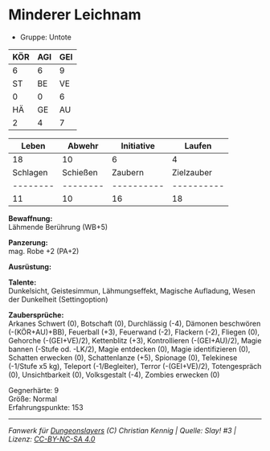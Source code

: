 # Minderer Leichnam  
- Gruppe: Untote  

| KÖR | AGI | GEI |  
| --- | --- | --- |  
| 6   | 6   | 9   |
| ST  | BE  | VE  |  
| 0   | 0   | 6   |
| HÄ  | GE  | AU  |  
| 2   | 4   | 7   |


| Leben    | Abwehr   | Initiative | Laufen     |
| -------- | -------- | ---------- | ---------- |
| 18       | 10       | 6          | 4          |
| Schlagen | Schießen | Zaubern    | Zielzauber |
| -------- | -------- | ---------- | ---------- |
| 11       | 10       | 16         | 18         |

**Bewaffnung:**  
Lähmende Berührung (WB+5)

**Panzerung:**  
mag. Robe +2 (PA+2)

**Ausrüstung:**  


**Talente:**  
Dunkelsicht, Geistesimmun, Lähmungseffekt, Magische Aufladung, Wesen der Dunkelheit (Settingoption)

**Zaubersprüche:**  
Arkanes Schwert (0), Botschaft (0), Durchlässig (-4), Dämonen beschwören (-(KÖR+AU)+BB), Feuerball (+3), Feuerwand (-2), Flackern (-2), Fliegen (0), Gehorche (-(GEI+VE)/2), Kettenblitz (+3), Kontrollieren (-(GEI+AU)/2), Magie bannen (-Stufe od. -LK/2), Magie entdecken (0), Magie identifizieren (0), Schatten erwecken (0), Schattenlanze (+5), Spionage (0), Telekinese (-1/Stufe x5 kg), Teleport (-1/Begleiter), Terror (-(GEI+VE)/2), Totengespräch (0), Unsichtbarkeit (0), Volksgestalt (-4), Zombies erwecken (0)

Gegnerhärte: 9  
Größe: Normal  
Erfahrungspunkte: 153  



___
*Fanwerk für [Dungeonslayers](https://www.dungeonslayers.net/) (C) Christian Kennig | Quelle: Slay! #3 | Lizenz: [CC-BY-NC-SA 4.0](https://creativecommons.org/licenses/by-nc-sa/4.0/deed.de)*